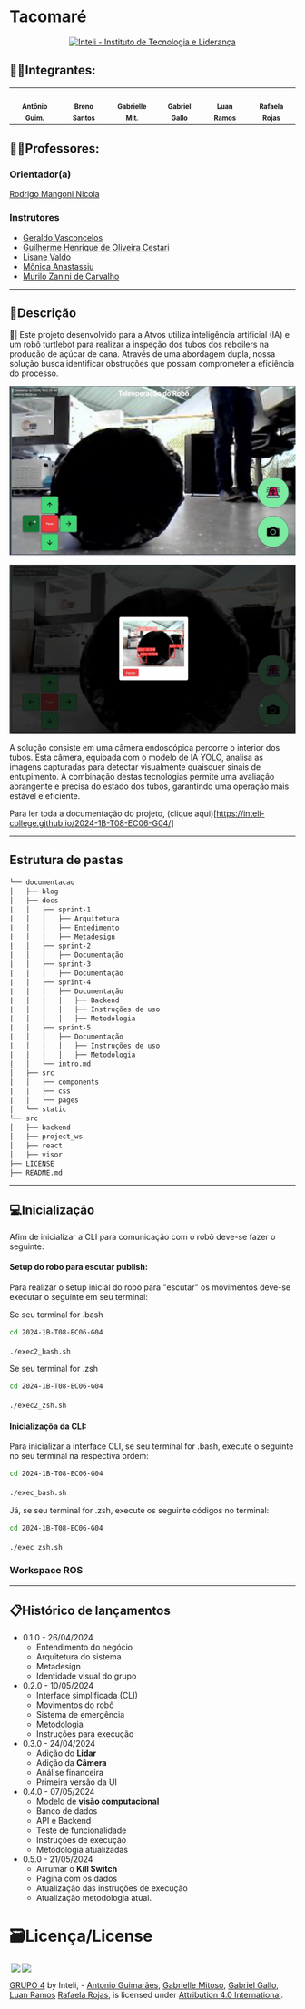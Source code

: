 # Tacomaré

<p align="center">
<a href= "https://www.inteli.edu.br/"> <img src="https://github.com/Inteli-College/2024-T0008-EC05-G03/assets/85657433/afc793e7-2a20-4207-8832-0c998187c537" alt="Inteli - Instituto de Tecnologia e Liderança" border="0"></a>
</p>


## 🧑‍🎓Integrantes:

<div align="center">
  <table>
    <tr>
        <td align="center"><a href="https://www.linkedin.com/in/antonio-guimar%C3%A3es-2bb961264/?utm_source=share&utm_campaign=share_via&utm_content=profile&utm_medium=ios_app"><img style="border-radius: 50%;" src="https://media.licdn.com/dms/image/D4D03AQHWhBcP5iT58g/profile-displayphoto-shrink_200_200/0/1703212257337?e=1719446400&v=beta&t=-hxRCaieslIx5EnUF1kdL05ndTW3xRoNzSNYov5bHVI" width="100px;" alt=""/><br><sub><b>Antônio Guim.</b></sub></a></td>
        <td align="center"><a href="https://www.linkedin.com/in/breno-santos-0843131b8/"><img style="border-radius: 50%;" src="https://media.licdn.com/dms/image/D4D03AQGrZG9Tv9JdZg/profile-displayphoto-shrink_200_200/0/1711976052733?e=1719446400&v=beta&t=EnMiEdG5b93zUKIq8OwufXXMMxv9TYyaJLjetfNcPYI" width="100px;" alt=""/><br><sub><b>Breno Santos</b></sub></a></td>
        <td align="center"><a href="https://www.linkedin.com/in/gabrielle-mitoso/"><img style="border-radius: 50%;" src="https://media.licdn.com/dms/image/D4D03AQHs0Kfrwmc5gA/profile-displayphoto-shrink_200_200/0/1676560341538?e=1719446400&v=beta&t=UxXb2ubre3WZkvImu-8SxpZJBlLY1FXIoPsMXy23MZk" width="100px;" alt=""/><br><sub><b>Gabrielle Mit.</b></sub></a></td>
        <td align="center"><a href="https://www.linkedin.com/in/gabriel-gallo-m-coutinho-443809232/"><img width="100px;" style="border-radius: 50%;" src="https://media.licdn.com/dms/image/D4E03AQGQ_hxvNv8a2w/profile-displayphoto-shrink_200_200/0/1665073284301?e=1719446400&v=beta&t=wNURhSaL_KL_5AYa545NKxdEG3-yDKq-4aRb-1JFD90" width="100px;" alt=""/><br><sub><b>Gabriel Gallo</b></sub></a></td>
        <td align="center"><a href="https://www.linkedin.com/in/luan-ramos-de-mello-253b28268/"><img style="border-radius: 50%;" src="https://media.licdn.com/dms/image/D4D03AQF5k4FEfaI4mg/profile-displayphoto-shrink_200_200/0/1698150342373?e=1719446400&v=beta&t=cZXl3FXyEFyfAG8cmRZykVDRtpGO6uRIu2l0UGGtFnQ" width="100px;" alt=""/><br><sub><b>Luan Ramos</b></sub></a></td>
        <td align="center"><a href="https://www.linkedin.com/in/rafaelarojas/"><img style="border-radius: 50%;" src="https://media.licdn.com/dms/image/D4D03AQEZUiXhFkM1SQ/profile-displayphoto-shrink_200_200/0/1685488274068?e=1719446400&v=beta&t=74cw_CRyN__dpurQW6PIAAjCxi3boMq-l_xdUiOVM8o" width="100px;" alt=""/><br><sub><b>Rafaela Rojas</b></sub></a></td>
    </tr>
  </table>
</div>

## 🧑‍🏫Professores:

### Orientador(a)
<a href="#"> Rodrigo Mangoni Nicola </a>

### Instrutores

- <a href="#"> Geraldo Vasconcelos </a>
- <a href="#"> Guilherme Henrique de Oliveira Cestari </a>
- <a href="#"> Lisane Valdo </a>
- <a href="#"> Mônica Anastassiu </a>
- <a href="#"> Murilo Zanini de Carvalho </a>

---

## 📝Descrição 

📜| Este projeto desenvolvido para a Atvos utiliza inteligência artificial (IA) e um robô turtlebot para realizar a inspeção dos tubos dos reboilers na produção de açúcar de cana. Através de uma abordagem dupla, nossa solução busca identificar obstruções que possam comprometer a eficiência do processo.

![alt text](documentacao/static/img/inter_read.png)

![alt text](documentacao/static/img/interf_read2.png)

A solução consiste em uma câmera endoscópica percorre o interior dos tubos. Esta câmera, equipada com o modelo de IA YOLO, analisa as imagens capturadas para detectar visualmente quaisquer sinais de entupimento. A combinação destas tecnologias permite uma avaliação abrangente e precisa do estado dos tubos, garantindo uma operação mais estável e eficiente.

Para ler toda a documentação do projeto, (clique aqui)[https://inteli-college.github.io/2024-1B-T08-EC06-G04/]

---


##  Estrutura de pastas

```
└── documentacao
│   ├── blog
│   ├── docs
|   │   ├── sprint-1
|   │   │   ├── Arquitetura
|   │   │   ├── Entedimento
|   │   │   ├── Metadesign
|   │   ├── sprint-2
|   │   │   ├── Documentação
|   │   ├── sprint-3 
|   │   │   ├── Documentação
|   │   ├── sprint-4 
|   │   │   ├── Documentação
|   │   │   │   ├── Backend
|   │   │   │   ├── Instruções de uso
|   │   │   │   ├── Metodologia
|   │   ├── sprint-5
|   │   │   ├── Documentação
|   │   │   │   ├── Instruções de uso
|   │   │   │   ├── Metodologia
|   │   └── intro.md
│   ├── src
|   │   ├── components
|   │   ├── css
|   │   └── pages
│   └── static
└── src
│   ├── backend
│   ├── project_ws
│   ├── react
│   ├── visor
├── LICENSE
├── README.md
```

---

## 💻Inicialização

Afim de inicializar a CLI para comunicação com o robô deve-se fazer o seguinte:

#### Setup do robo para escutar publish:

Para realizar o setup inicial do robo para "escutar" os movimentos deve-se executar o seguinte em seu terminal:

Se seu terminal for .bash

```bash
cd 2024-1B-T08-EC06-G04

./exec2_bash.sh
```

Se seu terminal for .zsh

```bash
cd 2024-1B-T08-EC06-G04

./exec2_zsh.sh
```

#### Inicializaçõa da CLI:

Para inicializar a interface CLI, se seu terminal for .bash, execute o seguinte no seu terminal na respectiva ordem:

```bash
cd 2024-1B-T08-EC06-G04

./exec_bash.sh
```

Já, se seu terminal for .zsh, execute os seguinte códigos no terminal:

```bash
cd 2024-1B-T08-EC06-G04

./exec_zsh.sh
```

### Workspace ROS

---

## 📋Histórico de lançamentos

- 0.1.0 - 26/04/2024
  - Entendimento do negócio
  - Arquitetura do sistema
  - Metadesign
  - Identidade visual do grupo
- 0.2.0 - 10/05/2024
  - Interface simplificada (CLI)
  - Movimentos do robô
  - Sistema de emergência
  - Metodologia
  - Instruções para execução
- 0.3.0 - 24/04/2024
  - Adição do **Lidar**
  - Adição da **Câmera**
  - Análise financeira
  - Primeira versão da UI
- 0.4.0 - 07/05/2024
  - Modelo de **visão computacional**
  - Banco de dados
  - API e Backend
  - Teste de funcionalidade
  - Instruções de execução
  - Metodologia atualizadas
- 0.5.0 - 21/05/2024
  - Arrumar o **Kill Switch**
  - Página com os dados
  - Atualização das instruções de execução
  - Atualização metodologia atual.

# 🗃Licença/License

<img style="height:22px!important;margin-left:3px;vertical-align:text-bottom;" src="https://mirrors.creativecommons.org/presskit/icons/cc.svg?ref=chooser-v1"><img style="height:22px!important;margin-left:3px;vertical-align:text-bottom;" src="https://mirrors.creativecommons.org/presskit/icons/by.svg?ref=chooser-v1"><p xmlns:cc="http://creativecommons.org/ns#" xmlns:dct="http://purl.org/dc/terms/"><a property="dct:title" rel="cc:attributionURL" href="https://github.com/Inteli-College/2024-T0008-EC05-G03">GRUPO 4</a> by <a rel="cc:attributionURL dct:creator" property="cc:attributionName">Inteli, - <a href="https://www.linkedin.com/in/antonio-guimar%C3%A3es-2bb961264/?utm_source=share&utm_campaign=share_via&utm_content=profile&utm_medium=ios_app">Antonio Guimarães</a>, <a href="https://www.linkedin.com/in/gabrielle-mitoso/">Gabrielle Mitoso</a>, <a href="https://www.linkedin.com/in/gabriel-gallo-m-coutinho-443809232/">Gabriel Gallo</a>, <a href="https://www.linkedin.com/in/luan-ramos-de-mello-253b28268/">Luan Ramos</a> <a href="https://www.linkedin.com/in/rafaelarojas/">Rafaela Rojas</a>, </a> is licensed under <a href="http://creativecommons.org/licenses/by/4.0/?ref=chooser-v1" target="_blank" rel="license noopener noreferrer" style="display:inline-block;">Attribution 4.0 International</a>.</p>
